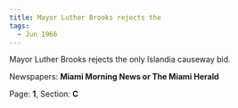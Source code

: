 ```yaml
---  
title: Mayor Luther Brooks rejects the  
tags:  
  - Jun 1966  
---  
```

  
Mayor Luther Brooks rejects the only Islandia causeway bid.  
  
Newspapers: **Miami Morning News or The Miami Herald**  
  
Page: **1**, Section: **C** 
